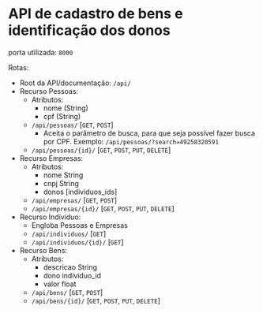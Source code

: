  # API de cadastro de bens e identificação dos donos
 
 porta utilizada: `8000`
 
 Rotas:
  - Root da API/documentação: `/api/`
  - Recurso Pessoas:
    - Atributos:
      - nome (String)
      - cpf (String)
    - `/api/pessoas/` [`GET`, `POST`]
      - Aceita o parâmetro de busca, para que seja possível fazer busca por CPF. Exemplo: `/api/pessoas/?search=49258320591`
    - `/api/pessoas/{id}/` [`GET`, `POST`, `PUT`, `DELETE`]
  - Recurso Empresas: 
    - Atributos:
      - nome String
      - cnpj String
      - donos [individuos_ids]
    - `/api/empresas/` [`GET`, `POST`]
    - `/api/empresas/{id}/` [`GET`, `POST`, `PUT`, `DELETE`]
  - Recurso Indivíduo:
    - Engloba Pessoas e Empresas
    - `/api/individuos/` [`GET`]
    - `/api/individuos/{id}/` [`GET`]
  - Recurso Bens:
    - Atributos:
      - descricao String
      - dono individuo_id
      - valor float
    - `/api/bens/` [`GET`, `POST`]
    - `/api/bens/{id}/` [`GET`, `POST`, `PUT`, `DELETE`]
